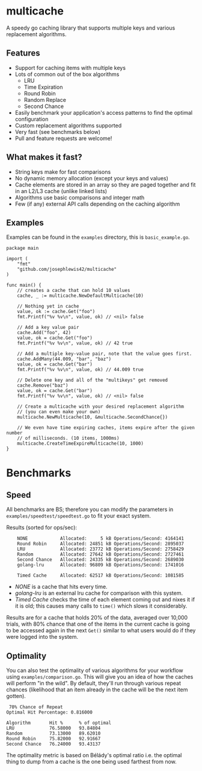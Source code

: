 multicache
===========

A speedy go caching library that supports multiple keys and various replacement algorithms.

Features
--------

* Support for caching items with multiple keys
* Lots of common out of the box algorithms
	* LRU
	* Time Expiration
	* Round Robin
	* Random Replace
	* Second Chance
* Easily benchmark your application's access patterns to find the optimal configuration
* Custom replacement algorithms supported
* Very fast (see benchmarks below)
* Pull and feature requests are welcome!

What makes it fast?
-------------------

* String keys make for fast comparisons
* No dynamic memory allocation (except your keys and values)
* Cache elements are stored in an array so they are paged together and fit in an L2/L3 cache (unlike linked lists)
* Algorithms use basic comparisons and integer math
* Few (if any) external API calls depending on the caching algorithm

Examples
--------

Examples can be found in the `examples` directory, this is `basic_example.go`.

	package main

	import (
		"fmt"
		"github.com/josephlewis42/multicache"
	)

	func main() {
		// creates a cache that can hold 10 values
		cache, _ := multicache.NewDefaultMulticache(10)

		// Nothing yet in cache
		value, ok := cache.Get("foo")
		fmt.Printf("%v %v\n", value, ok) // <nil> false

		// Add a key value pair
		cache.Add("foo", 42)
		value, ok = cache.Get("foo")
		fmt.Printf("%v %v\n", value, ok) // 42 true

		// Add a multiple key-value pair, note that the value goes first.
		cache.AddMany(44.009, "bar", "baz")
		value, ok = cache.Get("bar")
		fmt.Printf("%v %v\n", value, ok) // 44.009 true

		// Delete one key and all of the "multikeys" get removed
		cache.Remove("baz")
		value, ok = cache.Get("bar")
		fmt.Printf("%v %v\n", value, ok) // <nil> false

		// Create a multicache with your desired replacement algorithm
		// (you can even make your own)
		multicache.NewMulticache(10, &multicache.SecondChance{})

		// We even have time expiring caches, items expire after the given number
		// of milliseconds. (10 items, 1000ms)
		multicache.CreateTimeExpireMulticache(10, 1000)
	}


Benchmarks
==========

Speed
-----

All benchmarks are BS; therefore you can modify the parameters in `examples/speedtest/speedtest.go` to fit your exact system.

Results (sorted for ops/sec):

		NONE            Allocated:     5 kB Operations/Second: 4164141
		Round Robin     Allocated: 24851 kB Operations/Second: 2895037
		LRU             Allocated: 23772 kB Operations/Second: 2758429
		Random          Allocated: 27642 kB Operations/Second: 2727461
		Second Chance   Allocated: 24335 kB Operations/Second: 2689030
		golang-lru      Allocated: 96809 kB Operations/Second: 1741016

		Timed Cache     Allocated: 62517 kB Operations/Second: 1081585

* *NONE* is a cache that hits every time.
* *golang-lru* is an external lru cache for comparison with this system.
* *Timed Cache* checks the time of each element coming out and nixes it if it is old; this causes many calls to `time()` which slows it considerably.


Results are for a cache that holds 20% of the data, averaged over 10,000
trials, with 80% chance that one of the items in the current cache is going to
be accessed again in the next `Get()` similar to what users would do if they were logged into the system.


Optimality
----------

You can also test the optimality of various algorithms for your workflow using
`examples/comparison.go`. This will give you an idea of how the caches will
perform "in the wild". By default, they'll run through various repeat chances
(likelihood that an item already in the cache will be the next item gotten).

	 70% Chance of Repeat
	Optimal Hit Percentage: 0.816000

	Algorithm       Hit %      % of optimal
	LRU             76.58000   93.84804
	Random          73.13000   89.62010
	Round Robin     75.82000   92.91667
	Second Chance   76.24000   93.43137

The optimality metric is based on Bélády's optimal ratio i.e. the optimal thing to dump from a cache is the one being used farthest from now.
